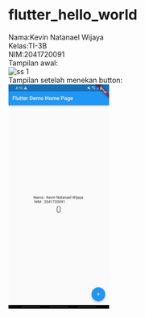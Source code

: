 # flutter_hello_world
Nama:Kevin Natanael Wijaya  
Kelas:TI-3B  
NIM:2041720091  
Tampilan awal:  
<img src="ss/ss1.jgeg" alt="ss 1" style="width:200px;"/>  
Tampilan setelah menekan button:  
<img src="ss/ss1.jpeg" alt="ss 1" style="width:200px;"/>
